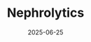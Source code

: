 ---  
layout: startup_page  
title: "Nephrolytics"  
id: "nephrolytics.ai"  
permalink: "/nephrolyticsnephrolytics.ai06252025/"  
website: "https://nephrolytics.ai/"  
funding_round: "SAFE"  
funding_amount: "$2.5M"  
investors: "forward-thinking physician investors, strategic partners and healthcare leaders"  
about: "Nephrolytics is an AI-powered clinical intelligence platform revolutionizing kidney care. Its flagship platform, Saya™, automates SOAP note creation, streamlines clinical workflows, and delivers real-time decision support by integrating data from various sources into a unified patient view, improving clinician efficiency and patient care."  
markets: "Healthtech, AI"  
hq: "Chubbuck, Idaho, United States"  
founded_year: "2023"  
linkedin: "https://www.linkedin.com/company/nephrolytics/"  
twitter: ""  
instagram: ""  
facebook: "https://www.facebook.com/Nephrolytics"  
crunchbase: "https://www.crunchbase.com/organization/nephrolytics"  
pitchbook: "https://pitchbook.com/profiles/company/600365-62"  

date_display: "25-Jun-2025"  
date: "2025-06-25"

# SEO Optimization  
meta_title: "Nephrolytics - SAFE Funding ($2.5M)"  
meta_description: "Nephrolytics, Nephrolytics is an AI-powered clinical intelligence platform revolutionizing kidney care. Its flagship platform, Saya™, automates SOAP note creation, ..."  
meta_keywords: "Nephrolytics, Healthtech, AI, SAFE funding"  
canonical_url: "https://startup.projectstartups.com/nephrolyticsnephrolytics.ai06252025/"  
---